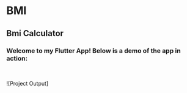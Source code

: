 # BMI

<h2>Bmi Calculator</h2>
<h3>Welcome to my Flutter App! Below is a demo of the app in action:</h3>
<br>

![Project Output]




